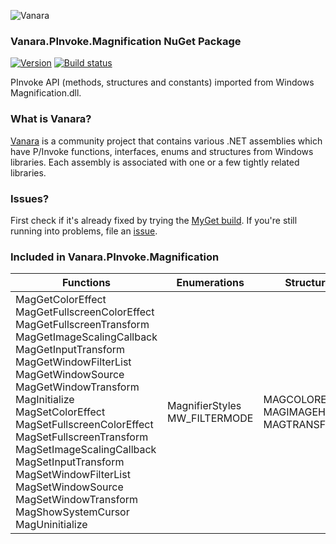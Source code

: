 ﻿![Vanara](https://raw.githubusercontent.com/dahall/Vanara/master/docs/icons/VanaraHeading.png)
### **Vanara.PInvoke.Magnification NuGet Package**
[![Version](https://img.shields.io/nuget/v/Vanara.PInvoke.Magnification?label=NuGet&style=flat-square)](https://github.com/dahall/Vanara/releases)
[![Build status](https://github.com/dahall/Vanara/actions/workflows/cibuild.yml/badge.svg?branch=master)](https://github.com/dahall/Vanara/actions/workflows/cibuild.yml)

PInvoke API (methods, structures and constants) imported from Windows Magnification.dll.

### **What is Vanara?**

[Vanara](https://github.com/dahall/Vanara) is a community project that contains various .NET assemblies which have P/Invoke functions, interfaces, enums and structures from Windows libraries. Each assembly is associated with one or a few tightly related libraries.

### **Issues?**

First check if it's already fixed by trying the [MyGet build](https://www.myget.org/feed/Packages/vanara).
If you're still running into problems, file an [issue](https://github.com/dahall/Vanara/issues).

### **Included in Vanara.PInvoke.Magnification**

Functions | Enumerations | Structures
--- | --- | ---
MagGetColorEffect MagGetFullscreenColorEffect MagGetFullscreenTransform MagGetImageScalingCallback MagGetInputTransform MagGetWindowFilterList MagGetWindowSource MagGetWindowTransform MagInitialize MagSetColorEffect MagSetFullscreenColorEffect MagSetFullscreenTransform MagSetImageScalingCallback MagSetInputTransform MagSetWindowFilterList MagSetWindowSource MagSetWindowTransform MagShowSystemCursor MagUninitialize  | MagnifierStyles MW_FILTERMODE                   | MAGCOLOREFFECT MAGIMAGEHEADER MAGTRANSFORM                 

